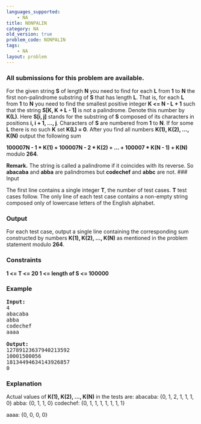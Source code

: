```yaml
---
languages_supported:
    - NA
title: NONPALIN
category: NA
old_version: true
problem_code: NONPALIN
tags:
    - NA
layout: problem
---
```

###  All submissions for this problem are available. 

For the given string **S** of length **N** you need to find for each **L** from **1** to **N** the first non-palindrome substring of **S** that has length **L**. That is, for each **L** from **1** to **N** you need to find the smallest positive integer **K &lt;= N - L + 1** such that the string **S\[K, K + L - 1\]** is not a palindrome. Denote this number by **K(L)**. Here **S\[i, j\]** stands for the substring of **S** composed of its characters in positions **i, i + 1, ..., j**. Characters of **S** are numbered from **1** to **N**. If for some **L** there is no such **K** set **K(L) = 0**. After you find all numbers **K(1), K(2), ..., K(N)** output the following sum

 **100007N - 1 \* K(1) + 100007N - 2 \* K(2) + ... + 100007 \* K(N - 1) + K(N)**  
 modulo **264**. 

 **Remark.** The string is called a palindrome if it coincides with its reverse. So **abacaba** and **abba** are palindromes but **codechef** and **abbc** are not. ### Input

The first line contains a single integer **T**, the number of test cases. **T** test cases follow. The only line of each test case contains a non-empty string composed only of lowercase letters of the English alphabet.

### Output

For each test case, output a single line containing the corresponding sum constructed by numbers **K(1), K(2), ..., K(N)** as mentioned in the problem statement modulo **264**.

### Constraints

 **1 &lt;= T &lt;= 20 
 1 &lt;= length of S &lt;= 100000**

### Example

<pre><b>Input:</b>
4
abacaba
abba
codechef
aaaa

<b>Output:</b>
12789123637940213592
10001500056
18134494634143926857
0
</pre>
### Explanation

Actual values of **K(1), K(2), ..., K(N)** in the tests are: 
abacaba: {0, 1, 2, 1, 1, 1, 0} 
abba: {0, 1, 1, 0} 
codechef: {0, 1, 1, 1, 1, 1, 1, 1}



aaaa: {0, 0, 0, 0}
